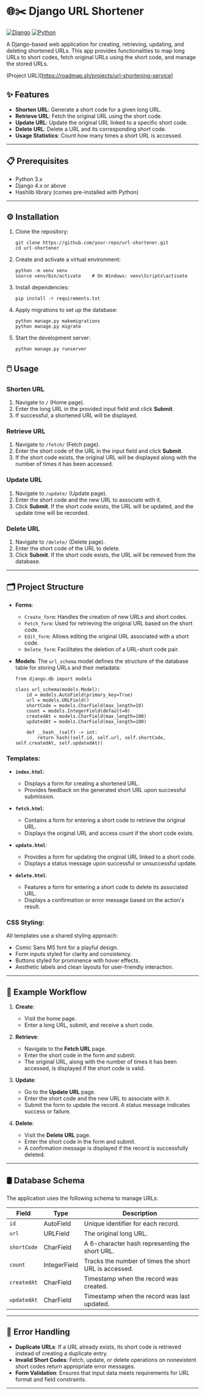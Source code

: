 # 🌐✂️ Django URL Shortener

[![Django](https://img.shields.io/badge/Django-4.0%2B-brightgreen)](https://www.djangoproject.com/)
[![Python](https://img.shields.io/badge/Python-3.8%2B-blue)](https://www.python.org/)

A Django-based web application for creating, retrieving, updating, and deleting shortened URLs. This app provides functionalities to map long URLs to short codes, fetch original URLs using the short code, and manage the stored URLs.

(Project URL)[https://roadmap.sh/projects/url-shortening-service]

## ✨ Features

- **Shorten URL**: Generate a short code for a given long URL.
- **Retrieve URL**: Fetch the original URL using the short code.
- **Update URL**: Update the original URL linked to a specific short code.
- **Delete URL**: Delete a URL and its corresponding short code.
- **Usage Statistics**: Count how many times a short URL is accessed.

---

## 📋 Prerequisites

- Python 3.x
- Django 4.x or above
- Hashlib library (comes pre-installed with Python)

---

## ⚙️ Installation

1. Clone the repository:
   ```
   git clone https://github.com/your-repo/url-shortener.git
   cd url-shortener
    ```

2. Create and activate a virtual environment:
    ```
    python -m venv venv
    source venv/bin/activate    # On Windows: venv\Scripts\activate
    ```

3. Install dependencies:
    ```
    pip install -r requirements.txt
    ```

4. Apply migrations to set up the database:
    ```
    python manage.py makemigrations
    python manage.py migrate
    ```

5. Start the development server:
    ```
    python manage.py runserver
    ```

## 🖱️ Usage

### Shorten URL
1. Navigate to `/` (Home page).
2. Enter the long URL in the provided input field and click **Submit**.
3. If successful, a shortened URL will be displayed.

### Retrieve URL
1. Navigate to `/fetch/` (Fetch page).
2. Enter the short code of the URL in the input field and click **Submit**.
3. If the short code exists, the original URL will be displayed along with the number of times it has been accessed.

### Update URL
1. Navigate to `/update/` (Update page).
2. Enter the short code and the new URL to associate with it.
3. Click **Submit**. If the short code exists, the URL will be updated, and the update time will be recorded.

### Delete URL
1. Navigate to `/delete/` (Delete page).
2. Enter the short code of the URL to delete.
3. Click **Submit**. If the short code exists, the URL will be removed from the database.

---

## 🗂️ Project Structure

- **Forms**: 
  - `Create_form`: Handles the creation of new URLs and short codes.
  - `Fetch_form`: Used for retrieving the original URL based on the short code.
  - `Edit_form`: Allows editing the original URL associated with a short code.
  - `Delete_form`: Facilitates the deletion of a URL-short code pair.
  
- **Models**:
  The `url_schema` model defines the structure of the database table for storing URLs and their metadata:
  ```
  from django.db import models

  class url_schema(models.Model):
      id = models.AutoField(primary_key=True)
      url = models.URLField()
      shortCode = models.CharField(max_length=10)
      count = models.IntegerField(default=0)
      createdAt = models.CharField(max_length=100)
      updatedAt = models.CharField(max_length=100)

      def __hash__(self) -> int:
          return hash((self.id, self.url, self.shortCode, self.createdAt, self.updatedAt))
    ```

### Templates:
- **`index.html`**: 
  - Displays a form for creating a shortened URL.
  - Provides feedback on the generated short URL upon successful submission.

- **`fetch.html`**: 
  - Contains a form for entering a short code to retrieve the original URL.
  - Displays the original URL and access count if the short code exists.

- **`update.html`**: 
  - Provides a form for updating the original URL linked to a short code.
  - Displays a status message upon successful or unsuccessful update.

- **`delete.html`**: 
  - Features a form for entering a short code to delete its associated URL.
  - Displays a confirmation or error message based on the action's result.

### CSS Styling:
All templates use a shared styling approach:
- Comic Sans MS font for a playful design.
- Form inputs styled for clarity and consistency.
- Buttons styled for prominence with hover effects.
- Aesthetic labels and clean layouts for user-friendly interaction.

---

## 🧭 Example Workflow 

1. **Create**:
    - Visit the home page.
    - Enter a long URL, submit, and receive a short code.
2. **Retrieve**:
   - Navigate to the **Fetch URL** page.
   - Enter the short code in the form and submit.
   - The original URL, along with the number of times it has been accessed, is displayed if the short code is valid.

3. **Update**:
   - Go to the **Update URL** page.
   - Enter the short code and the new URL to associate with it.
   - Submit the form to update the record. A status message indicates success or failure.

4. **Delete**:
   - Visit the **Delete URL** page.
   - Enter the short code in the form and submit.
   - A confirmation message is displayed if the record is successfully deleted.

---

## 🛢️ Database Schema

The application uses the following schema to manage URLs:

| Field        | Type         | Description                                   |
|--------------|--------------|-----------------------------------------------|
| `id`         | AutoField    | Unique identifier for each record.           |
| `url`        | URLField     | The original long URL.                       |
| `shortCode`  | CharField    | A 6-character hash representing the short URL. |
| `count`      | IntegerField | Tracks the number of times the short URL is accessed. |
| `createdAt`  | CharField    | Timestamp when the record was created.       |
| `updatedAt`  | CharField    | Timestamp when the record was last updated.  |

---

## 🚨 Error Handling

- **Duplicate URLs**: If a URL already exists, its short code is retrieved instead of creating a duplicate entry.
- **Invalid Short Codes**: Fetch, update, or delete operations on nonexistent short codes return appropriate error messages.
- **Form Validation**: Ensures that input data meets requirements for URL format and field constraints.

---


